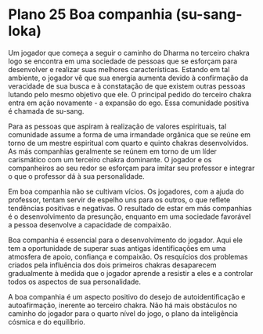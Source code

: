 # Plano 25 Boa companhia (su-sang-loka)

Um jogador que começa a seguir o caminho do Dharma no terceiro chakra logo se encontra em uma sociedade de pessoas que se esforçam para desenvolver e realizar suas melhores características. Estando em tal ambiente, o jogador vê que sua energia aumenta devido à confirmação da veracidade de sua busca e à constatação de que existem outras pessoas lutando pelo mesmo objetivo que ele. O principal pedido do terceiro chakra entra em ação novamente - a expansão do ego. Essa comunidade positiva é chamada de su-sang.

Para as pessoas que aspiram à realização de valores espirituais, tal comunidade assume a forma de uma irmandade orgânica que se reúne em torno de um mestre espiritual com quarto e quinto chakras desenvolvidos. As más companhias geralmente se reúnem em torno de um líder carismático com um terceiro chakra dominante. O jogador e os companheiros ao seu redor se esforçam para imitar seu professor e integrar o que o professor dá à sua personalidade.

Em boa companhia não se cultivam vícios. Os jogadores, com a ajuda do professor, tentam servir de espelho uns para os outros, o que reflete tendências positivas e negativas. O resultado de estar em más companhias é o desenvolvimento da presunção, enquanto em uma sociedade favorável a pessoa desenvolve a capacidade de compaixão.

Boa companhia é essencial para o desenvolvimento do jogador. Aqui ele tem a oportunidade de superar suas antigas identificações em uma atmosfera de apoio, confiança e compaixão. Os resquícios dos problemas criados pela influência dos dois primeiros chakras desaparecem gradualmente à medida que o jogador aprende a resistir a eles e a controlar todos os aspectos de sua personalidade.

A boa companhia é um aspecto positivo do desejo de autoidentificação e autoafirmação, inerente ao terceiro chakra. Não há mais obstáculos no caminho do jogador para o quarto nível do jogo, o plano da inteligência cósmica e do equilíbrio.
